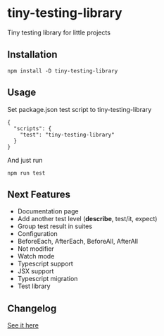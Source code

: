 # tiny-testing-library

Tiny testing library for little projects

## Installation

```
npm install -D tiny-testing-library
```

## Usage

Set package.json test script to tiny-testing-library

```
{
  "scripts": {
    "test": "tiny-testing-library"
  }
}
```

And just run

```
npm run test
```

## Next Features

- Documentation page
- Add another test level (**describe**, test/it, expect)
- Group test result in suites
- Configuration
- BeforeEach, AfterEach, BeforeAll, AfterAll
- Not modifier
- Watch mode
- Typescript support
- JSX support
- Typescript migration
- Test library

## Changelog

[See it here](./CHANGELOG.md)
